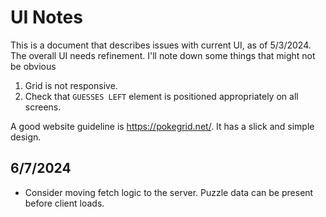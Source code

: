 # UI Notes

This is a document that describes issues with current UI, as of 5/3/2024. The overall UI needs refinement. I'll note down some things that might not be obvious

1. Grid is not responsive.
2. Check that `GUESSES LEFT` element is positioned appropriately on all screens.

A good website guideline is <https://pokegrid.net/>. It has a slick and simple design.

## 6/7/2024

- Consider moving fetch logic to the server. Puzzle data can be present before client loads.
